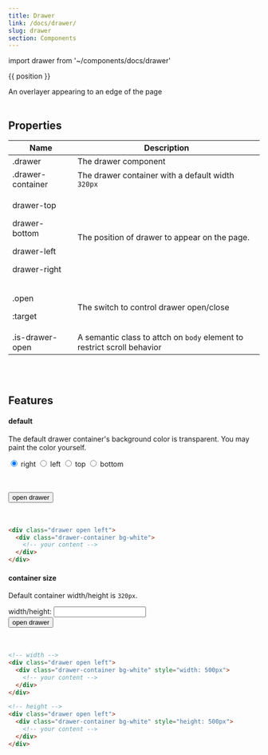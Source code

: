 ```yaml
---
title: Drawer
link: /docs/drawer/
slug: drawer
section: Components
---
```


import drawer from '~/components/docs/drawer'

<script>
export default {
  data () {
    return {
      position: 'drawer-right',
      open: false,
      background: "rgba(0,0,0,.25)",
      size: '320'
    }
  }
}
</script>

<drawer
  :style="{ background }"
  :open.sync="open"
  :drawer-classes="{ open, [position]: true }"
  :container-style="{
    width: position == 'drawer-right' || position == 'drawer-left' ? `${size}px` : undefined,
    height: position == 'drawer-top' || position == 'drawer-bottom' ? `${size}px` : undefined
  }">
  <div class="bg-white" :class="{
    'bg-white h-full': true,
    'h-screen': position == 'drawer-right' || position == 'drawer-left'
  }">
    {{ position }}
  </div>
</drawer>


An overlayer appearing to an edge of the page
<br>
<br>


## Properties
<table class="ro-table-group ro-table-group-outline">
  <thead>
    <tr>
      <th>Name</th>
      <th>Description</th>
    </tr>
  </thead>
  <tbody class="align-baseline">
    <tr>
      <td>.drawer</td>
      <td>
        The drawer component
      </td>
    </tr>
    <tr>
      <td>.drawer-container</td>
      <td>
        The drawer container with a default width <code>320px</code>
      </td>
    </tr>
    <tr>
      <td>
        <p>drawer-top</p>
        <p>drawer-bottom</p>
        <p>drawer-left</p>
        <p>drawer-right</p>
      </td>
      <td>
        The position of drawer to appear on the page.
      </td>
    </tr>
    <tr>
      <td>
        <p>.open</p>
        <p>:target</p>
      </td>
      <td>
        The switch to control drawer open/close
      </td>
    </tr>
    <tr>
      <td>
        .is-drawer-open
      </td>
      <td>
        A semantic class to attch on <code>body</code> element to restrict scroll behavior
      </td>
    </tr>
  </tbody>
</table>
<br>
<br>


## Features
#### default
The default drawer container's background color is transparent. You may paint the color yourself.

<form class="radio-group flex flex-wrap">
  <label class="radio">
    <input type="radio" value="drawer-right" v-model="position" name="position" checked />
    right
  </label>
  <label class="radio">
    <input type="radio" value="drawer-left" v-model="position" name="position" />
    left
  </label>
  <label class="radio">
    <input type="radio" value="drawer-top" v-model="position" name="position" />
    top
  </label>
  <label class="radio">
    <input type="radio" value="drawer-bottom" v-model="position" name="position" />
    bottom
  </label>
</form>
<br>
<br>

<div>
  <button class="button text-gray-700 bg-gray-300" type="button" @click="open = true">open drawer</button>
</div>
<br>
<br>

```html {}
<div class="drawer open left">
  <div class="drawer-container bg-white">
    <!-- your content -->
  </div>
</div>
```


#### container size
Default container width/height is `320px`.

<div class="flex items-center my-4">
  <label class="font-bold">width/height: </label>
  <input type="number" class="input border-b border-solid border-gray-300 mx-2 w-32" v-model="size" />
</div>

<div>
  <button class="button text-gray-700 bg-gray-300" type="button" @click="open = true">open drawer</button>
</div>
<br>
<br>


```html {}
<!-- width -->
<div class="drawer open left">
  <div class="drawer-container bg-white" style="width: 500px">
    <!-- your content -->
  </div>
</div>

<!-- height -->
<div class="drawer open left">
  <div class="drawer-container bg-white" style="height: 500px">
    <!-- your content -->
  </div>
</div>
```
